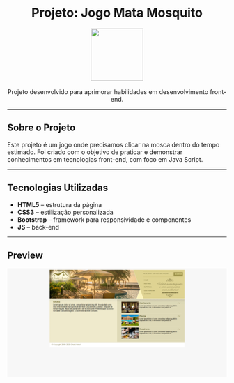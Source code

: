 <div align="center">
  <h1>Projeto: Jogo Mata Mosquito</h1> 
  <img width="120px" height="120px" src="imagens/mosca.png">
  <p>Projeto desenvolvido para aprimorar habilidades em desenvolvimento front-end.</p>
</div>

---

## Sobre o Projeto

Este projeto é um jogo onde precisamos clicar na mosca dentro do tempo estimado. Foi criado com o objetivo de praticar e demonstrar conhecimentos em tecnologias front-end, com foco em Java Script.

---

## Tecnologias Utilizadas

- **HTML5** – estrutura da página
- **CSS3** – estilização personalizada
- **Bootstrap** – framework para responsividade e componentes
- **JS** – back-end

---

## Preview

<img src="imagens/chaleHotel-index.png" alt="Captura de tela do projeto">
